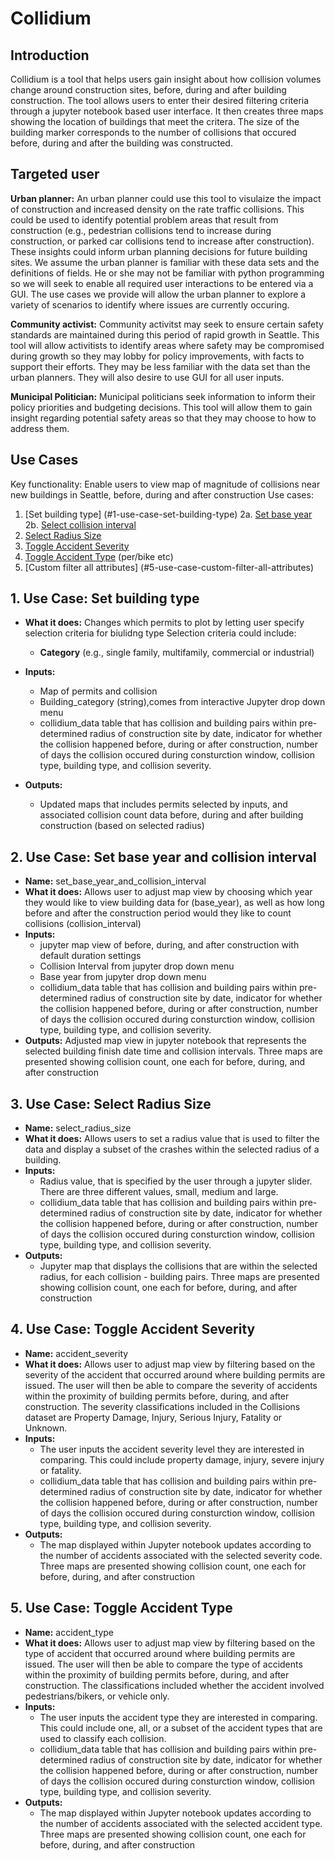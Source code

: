 # Collidium

## Introduction
Collidium is a tool that helps users gain insight about how collision volumes change around construction sites, before, during and after building construction. The tool allows users to enter their desired filtering criteria through a jupyter notebook based user interface. It then creates three maps showing the location of buildings that meet the critera. The size of the building marker corresponds to the number of collisions that occured before, during and after the building was constructed. 

## Targeted user
**Urban planner:** An urban planner could use this tool to visulaize the impact of construction and increased density on the rate traffic collisions. This could be used to identify potential problem areas that result from construction (e.g., pedestrian collisions tend to increase during construction, or parked car collisions tend to increase after construction). These insights could inform urban planning decisions for future building sites. We assume the urban planner is familiar with these data sets and the definitions of fields. He or she may not be familiar with python programming so we will seek to enable all required user interactions to be entered via a GUI. The use cases we provide will allow the urban planner to explore a variety of scenarios to identify where issues are currently occuring.

**Community activist:** Community activitst may seek to ensure certain safety standards are maintained during this period of rapid growth in Seattle. This tool will allow activitists to identify areas where safety may be compromised during growth so they may lobby for policy improvements, with facts to support their efforts. They may be less familiar with the data set than the urban planners. They will also desire to use GUI for all user inputs. 

**Municipal Politician:** Municipal politicians seek information to inform their policy priorities and budgeting decisions. This tool will allow them to gain insight regarding potential safety areas so that they may choose to how to address them. 

## Use Cases
Key functionality: Enable users to view map of magnitude of collisions near new buildings in Seattle, before, during and after construction
Use cases: 
1. [Set building type] (#1-use-case-set-building-type)
2a. [Set base year](#2-use-case-set-base_year_and_collision_interval) 
2b. [Select collision interval](#2-use-case-toggle-permit-type) 
3. [Select Radius Size](#3-use-case-select-radius-size) 
4. [Toggle Accident Severity](#4-use-case-toggle-accident-severity)  
5. [Toggle Accident Type](#5-use-case-toggle-accident-type) (per/bike etc)
6. [Custom filter all attributes] (#5-use-case-custom-filter-all-attributes)

## 1. Use Case: Set building type

* **What it does:** Changes which permits to plot by letting user specify selection criteria for biulidng type
  Selection criteria could include: 
    * **Category** (e.g., single family, multifamily, commercial or industrial)

* **Inputs:** 
  * Map of permits and collision
  * Building_category (string),comes from interactive Jupyter drop down menu
  * collidium_data table that has collision and building pairs within pre-determined radius of construction site by date, indicator for whether the collision happened before, during or after construction, number of days the collision occured during consturction window, collision type, building type, and collision severity.
* **Outputs:** 
  * Updated maps that includes permits selected by inputs, and associated collision count data before, during and after building construction (based on selected radius)

 
## 2. Use Case: Set base year and collision interval
* **Name:** set\_base\_year\_and\_collision\_interval
* **What it does:** Allows user to adjust map view by choosing which year they would like to view building data for (base_year), as well as how long before and after the construction period would they like to count collisions (collision_interval)
* **Inputs:**
   - jupyter map view of before, during, and after construction with default duration settings
   - Collision Interval from jupyter drop down menu
   - Base year from jupyter drop down menu
   - collidium_data table that has collision and building pairs within pre-determined radius of construction site by date, indicator for whether the collision happened before, during or after construction, number of days the collision occured during consturction window, collision type, building type, and collision severity.
* **Outputs:** Adjusted map view in jupyter notebook that represents the selected building finish date time and collision intervals. Three maps are presented showing collision count, one each for before, during, and after construction


## 3. Use Case: Select Radius Size
* **Name:** select_radius_size
* **What it does:** Allows users to set a radius value that is used to filter the data and display a subset of the crashes within the selected radius of a building. 
* **Inputs:**
   - Radius value, that is specified by the user through a jupyter slider. There are three different values, small, medium and large.
   - collidium_data table that has collision and building pairs within pre-determined radius of construction site by date, indicator for whether the collision happened before, during or after construction, number of days the collision occured during consturction window, collision type, building type, and collision severity.
* **Outputs:** 
   - Jupyter map that displays the collisions that are within the selected radius, for each collision - building pairs. Three maps are presented showing collision count, one each for before, during, and after construction

## 4. Use Case: Toggle Accident Severity
* **Name:** accident_severity
* **What it does:** Allows user to adjust map view by filtering based on the severity of the accident that occurred around where building permits are issued. The user will then be able to compare the severity of accidents within the proximity of building permits before, during, and after construction.  The severity classifications included in the Collisions dataset are Property Damage, Injury, Serious Injury, Fatality or Unknown.
* **Inputs:**
   - The user inputs the accident severity level they are interested in comparing. This could include property damage, injury, severe injury or fatality.
   - collidium_data table that has collision and building pairs within pre-determined radius of construction site by date, indicator for whether the collision happened before, during or after construction, number of days the collision occured during consturction window, collision type, building type, and collision severity.
* **Outputs:** 
   - The map displayed within Jupyter notebook updates according to the number of accidents associated with the selected severity code. Three maps are presented showing collision count, one each for before, during, and after construction


## 5. Use Case: Toggle Accident Type
* **Name:** accident_type
* **What it does:** Allows user to adjust map view by filtering based on the type of accident that occurred around where building permits are issued. The user will then be able to compare the type of accidents within the proximity of building permits before, during, and after construction.  The classifications included whether the accident involved pedestrians/bikers, or vehicle only. 
* **Inputs:**
   - The user inputs the accident type they are interested in comparing. This could include one, all, or a subset of the accident types that are used to classify each collision.
   - collidium_data table that has collision and building pairs within pre-determined radius of construction site by date, indicator for whether the collision happened before, during or after construction, number of days the collision occured during consturction window, collision type, building type, and collision severity.
* **Outputs:** 
   - The map displayed within Jupyter notebook updates according to the number of accidents associated with the selected accident type. Three maps are presented showing collision count, one each for before, during, and after construction
